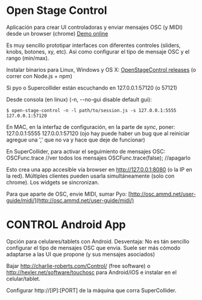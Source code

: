 
Open Stage Control
==================

Aplicación para crear UI controladoras y enviar mensajes OSC (y MIDI) desde un browser (chrome)
[Demo online](http://openstagecontrol.herokuapp.com)

Es muy sencillo prototipar interfaces con diferentes controles (sliders, knobs, botones, xy, etc). Asi como configurar el tipo de mensaje OSC y el rango (min/max).

Instalar binarios para Linux, Windows y OS X: [OpenStageControl releases](https://github.com/jean-emmanuel/open-stage-control/releases)
(o correr con Node.js + npm)

Si pyo o Supercollider están escuchando en 127.0.0.1:57120 (o 57121)

Desde consola (en linux) (-n, --no-gui    disable default gui):
```
$ open-stage-control -n -l path/to/session.js -s 127.0.0.1:5555 127.0.0.1:57120
```

En MAC, en la interfaz de configuración, en la parte de *sync*, poner: 127.0.0.1:5555 127.0.0.1:57120
(ojo hay puede haber un bug que al reiniciar agregue una ',' que no va y hace que deje de funcionar)

En SuperCollider, para activar el seguimiento de mensajes OSC:
OSCFunc.trace //ver todos los mensajes
OSCFunc.trace(false); //apagarlo

Esto crea una app accesible vía browser en http://127.0.0.1:8080 (o la IP en la red). Múltiples clientes pueden usarla simultáneamente (solo con chrome). Los widgets se sincronizan.

Para que aparte de OSC, envie MIDI, sumar Pyo: [http://osc.ammd.net/user-guide/midi/](http://osc.ammd.net/user-guide/midi/)


CONTROL Android App
===================

Opción para celulares/tablets con Android. Desventaja: No es tán sencillo configurar el tipo de mensajes OSC que envia. Suele ser más cómodo adaptarse a las UI que propone (y sus mensajes asociados)

Bajar http://charlie-roberts.com/Control/ (free software) o http://hexler.net/software/touchosc para Android/iOS e instalar en el celular/tablet.

Configurar http://[IP]:[PORT] de la máquina que corra SuperCollider.
